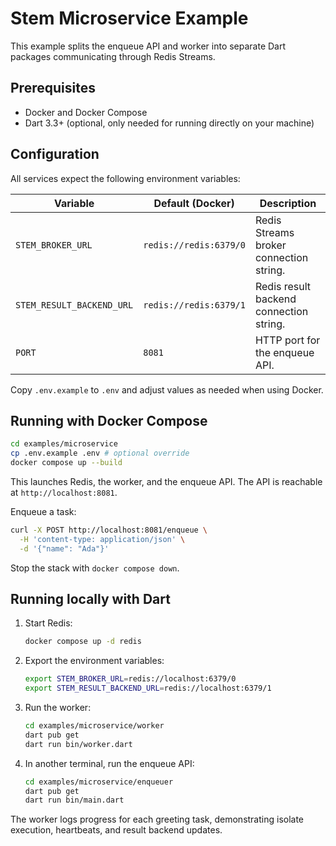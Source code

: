 # Stem Microservice Example

This example splits the enqueue API and worker into separate Dart packages communicating through Redis Streams.

## Prerequisites

- Docker and Docker Compose
- Dart 3.3+ (optional, only needed for running directly on your machine)

## Configuration

All services expect the following environment variables:

| Variable | Default (Docker) | Description |
| --- | --- | --- |
| `STEM_BROKER_URL` | `redis://redis:6379/0` | Redis Streams broker connection string. |
| `STEM_RESULT_BACKEND_URL` | `redis://redis:6379/1` | Redis result backend connection string. |
| `PORT` | `8081` | HTTP port for the enqueue API. |

Copy `.env.example` to `.env` and adjust values as needed when using Docker.

## Running with Docker Compose

```bash
cd examples/microservice
cp .env.example .env # optional override
docker compose up --build
```

This launches Redis, the worker, and the enqueue API. The API is reachable at `http://localhost:8081`.

Enqueue a task:

```bash
curl -X POST http://localhost:8081/enqueue \
  -H 'content-type: application/json' \
  -d '{"name": "Ada"}'
```

Stop the stack with `docker compose down`.

## Running locally with Dart

1. Start Redis:

   ```bash
   docker compose up -d redis
   ```

2. Export the environment variables:

   ```bash
   export STEM_BROKER_URL=redis://localhost:6379/0
   export STEM_RESULT_BACKEND_URL=redis://localhost:6379/1
   ```

3. Run the worker:

   ```bash
   cd examples/microservice/worker
   dart pub get
   dart run bin/worker.dart
   ```

4. In another terminal, run the enqueue API:

   ```bash
   cd examples/microservice/enqueuer
   dart pub get
   dart run bin/main.dart
   ```

The worker logs progress for each greeting task, demonstrating isolate execution, heartbeats, and result backend updates.
